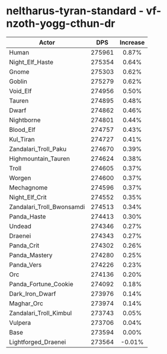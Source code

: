 # neltharus-tyran-standard - vf-nzoth-yogg-cthun-dr
| Actor | DPS | Increase |
|---|:---:|:---:|
|Human|275961|0.87%|
|Night_Elf_Haste|275354|0.64%|
|Gnome|275303|0.62%|
|Goblin|275279|0.62%|
|Void_Elf|274956|0.50%|
|Tauren|274895|0.48%|
|Dwarf|274862|0.46%|
|Nightborne|274801|0.44%|
|Blood_Elf|274757|0.43%|
|Kul_Tiran|274727|0.41%|
|Zandalari_Troll_Paku|274670|0.39%|
|Highmountain_Tauren|274624|0.38%|
|Troll|274605|0.37%|
|Worgen|274600|0.37%|
|Mechagnome|274596|0.37%|
|Night_Elf_Crit|274552|0.35%|
|Zandalari_Troll_Bwonsamdi|274513|0.34%|
|Panda_Haste|274413|0.30%|
|Undead|274346|0.27%|
|Draenei|274343|0.27%|
|Panda_Crit|274302|0.26%|
|Panda_Mastery|274280|0.25%|
|Panda_Vers|274226|0.23%|
|Orc|274136|0.20%|
|Panda_Fortune_Cookie|274092|0.18%|
|Dark_Iron_Dwarf|273976|0.14%|
|Maghar_Orc|273974|0.14%|
|Zandalari_Troll_Kimbul|273743|0.05%|
|Vulpera|273706|0.04%|
|Base|273594|0.00%|
|Lightforged_Draenei|273564|-0.01%|
